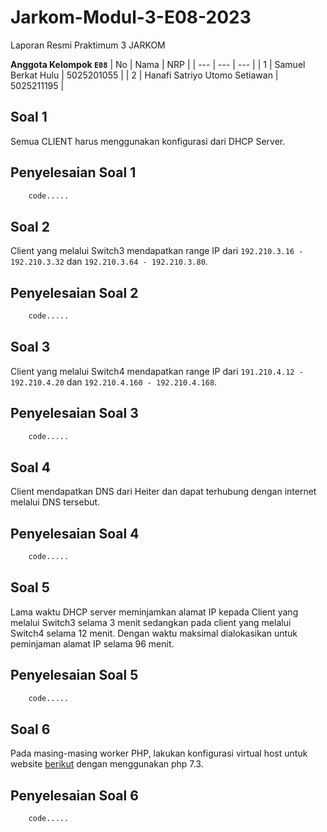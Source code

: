 # Jarkom-Modul-3-E08-2023
Laporan Resmi Praktimum 3 JARKOM

**Anggota Kelompok ``E08``** 
| No | Nama | NRP |
| --- | --- | --- |
| 1 | Samuel Berkat Hulu | 5025201055 |
| 2 | Hanafi Satriyo Utomo Setiawan | 5025211195 |


## Soal 1
Semua CLIENT harus menggunakan konfigurasi dari DHCP Server.
## Penyelesaian Soal 1
```R
    code.....
```


## Soal 2
Client yang melalui Switch3 mendapatkan range IP dari ``192.210.3.16 - 192.210.3.32`` dan ``192.210.3.64 - 192.210.3.80``.
## Penyelesaian Soal 2
```R
    code.....
```


## Soal 3
Client yang melalui Switch4 mendapatkan range IP dari ``191.210.4.12 - 192.210.4.20`` dan ``192.210.4.160 - 192.210.4.168``.
## Penyelesaian Soal 3
```R
    code.....
```


## Soal 4
Client mendapatkan DNS dari Heiter dan dapat terhubung dengan internet melalui DNS tersebut.
## Penyelesaian Soal 4
```R
    code.....
```


## Soal 5
Lama waktu DHCP server meminjamkan alamat IP kepada Client yang melalui Switch3 selama 3 menit sedangkan pada client yang melalui Switch4 selama 12 menit. Dengan waktu maksimal dialokasikan untuk peminjaman alamat IP selama 96 menit.
## Penyelesaian Soal 5
```R
    code.....
```



## Soal 6
Pada masing-masing worker PHP, lakukan konfigurasi virtual host untuk website <a href="https://drive.google.com/file/d/1ViSkRq7SmwZgdK64eRbr5Fm1EGCTPrU1/view">berikut</a> dengan menggunakan php 7.3.
## Penyelesaian Soal 6
```R
    code.....
```
